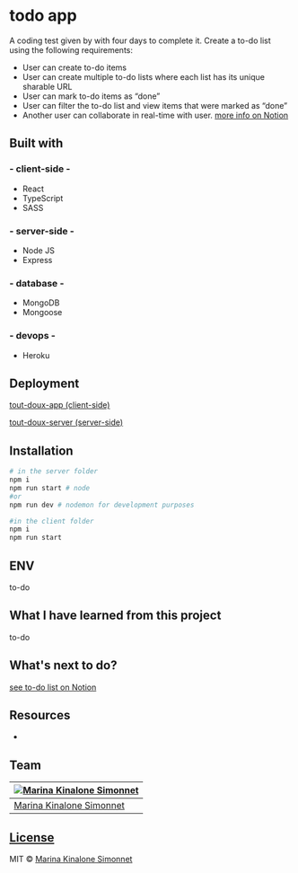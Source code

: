 # todo app
A coding test given by </salt> with four days to complete it. Create a to-do list using the following requirements:
- User can create to-do items
- User can create multiple to-do lists where each list has its unique sharable URL
- User can mark to-do items as “done”
- User can filter the to-do list and view items that were marked as “done”
- Another user can collaborate in real-time with user.
[more info on Notion](https://www.notion.so/marinakinalone/To-do-app-d3c1a1721d4f46c6b96fa447be7d96f8)

## Built with 

### - client-side -
- React
- TypeScript
- SASS
  
### - server-side -
- Node JS
- Express

### - database -
- MongoDB
- Mongoose

### - devops -
- Heroku

## Deployment

[tout-doux-app (client-side)](https://https://tout-doux-app.herokuapp.com/)

[tout-doux-server (server-side)](https://https://tout-doux-app.herokuapp.com/)

## Installation

```bash
# in the server folder
npm i
npm run start # node
#or
npm run dev # nodemon for development purposes

#in the client folder
npm i
npm run start
```

## ENV
to-do

## What I have learned from this project
to-do

## What's next to do?
[see to-do list on Notion](https://www.notion.so/marinakinalone/To-do-app-d3c1a1721d4f46c6b96fa447be7d96f8)
## Resources

-

## Team

[![Marina Kinalone Simonnet](https://avatars.githubusercontent.com/u/63544936?v=3&s=144)](https://github.com/marinakinalone) |
---|
[Marina Kinalone Simonnet](https://github.com/marinakinalone) |

## [License](https://github.com/marinakinalone/todo-list/blob/main/LICENSE.txt)

MIT © [Marina Kinalone Simonnet](https://github.com/marinakinalone)

